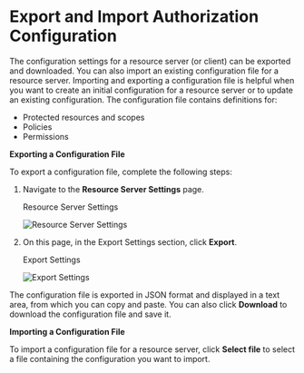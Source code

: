 # Export and Import Authorization Configuration

The configuration settings for a resource server (or client) can be exported and downloaded. You can also import an existing configuration file for a resource server. Importing and exporting a configuration file is helpful when you want to create an initial configuration for a resource server or to update an existing configuration. The configuration file contains definitions for:

* Protected resources and scopes
* Policies
* Permissions

**Exporting a Configuration File**

To export a configuration file, complete the following steps:

1.  Navigate to the **Resource Server Settings** page.

    Resource Server Settings

    ![Resource Server Settings](https://wjw465150.gitbooks.io/keycloak-documentation/content/authorization\_services/keycloak-images/resource-server/authz-settings.png)
2.  On this page, in the Export Settings section, click **Export**.

    Export Settings

    ![Export Settings](https://wjw465150.gitbooks.io/keycloak-documentation/content/authorization\_services/keycloak-images/resource-server/authz-export.png)

The configuration file is exported in JSON format and displayed in a text area, from which you can copy and paste. You can also click **Download** to download the configuration file and save it.

**Importing a Configuration File**

To import a configuration file for a resource server, click **Select file** to select a file containing the configuration you want to import.
